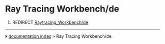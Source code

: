 # Ray Tracing Workbench/de
1.  REDIRECT [Raytracing_Workbench/de](Raytracing_Workbench/de.md)



---
⏵ [documentation index](../README.md) > Ray Tracing Workbench/de
